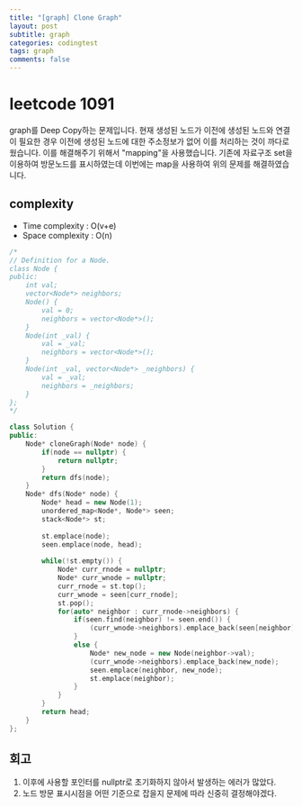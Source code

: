 ```yaml
---
title: "[graph] Clone Graph"
layout: post
subtitle: graph
categories: codingtest
tags: graph
comments: false
---
```

# leetcode 1091
graph를 Deep Copy하는 문제입니다. 현재 생성된 노드가 이전에 생성된 노드와 연결이 필요한 경우 이전에 생성된 노드에 대한 주소정보가 없어 이를 처리하는 것이 까다로웠습니다. 
이를 해결해주기 위해서 "mapping"을 사용했습니다. 기존에 자료구조 set을 이용하여 방문노드를 표시하였는데 이번에는 map을 사용하여 위의 문제를 해결하였습니다.  

## complexity
- Time complexity : O(v+e)
- Space complexity : O(n)
```cpp
/*
// Definition for a Node.
class Node {
public:
    int val;
    vector<Node*> neighbors;
    Node() {
        val = 0;
        neighbors = vector<Node*>();
    }
    Node(int _val) {
        val = _val;
        neighbors = vector<Node*>();
    }
    Node(int _val, vector<Node*> _neighbors) {
        val = _val;
        neighbors = _neighbors;
    }
};
*/

class Solution {
public:
    Node* cloneGraph(Node* node) {
        if(node == nullptr) {
            return nullptr;
        }
        return dfs(node);
    }
    Node* dfs(Node* node) {
        Node* head = new Node(1);
        unordered_map<Node*, Node*> seen;
        stack<Node*> st;
        
        st.emplace(node);
        seen.emplace(node, head);
        
        while(!st.empty()) {
            Node* curr_rnode = nullptr;
            Node* curr_wnode = nullptr;
            curr_rnode = st.top();
            curr_wnode = seen[curr_rnode];
            st.pop();
            for(auto* neighbor : curr_rnode->neighbors) {
                if(seen.find(neighbor) != seen.end()) {
                    (curr_wnode->neighbors).emplace_back(seen[neighbor]);
                }
                else {
                    Node* new_node = new Node(neighbor->val);
                    (curr_wnode->neighbors).emplace_back(new_node);
                    seen.emplace(neighbor, new_node);
                    st.emplace(neighbor);
                }
            }
        }
        return head;
    }
};
```

## 회고
1. 이후에 사용할 포인터를 nullptr로 초기화하지 않아서 발생하는 에러가 많았다.
2. 노드 방문 표시시점을 어떤 기준으로 잡을지 문제에 따라 신중히 결정해야겠다.